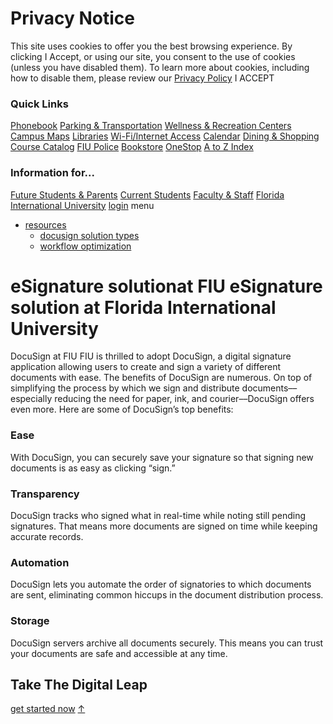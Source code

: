 # Privacy Notice  
This site uses cookies to offer you the best browsing experience. By clicking I Accept, or using our site, you consent to the use of cookies (unless you have disabled them). To learn more about cookies, including how to disable them, please review our [Privacy Policy](https://docusign.fiu.edu/privacy-policy.php)
I ACCEPT
### Quick Links
[Phonebook](https://phonebook.fiu.edu) [Parking & Transportation](https://parking.fiu.edu/) [Wellness & Recreation Centers](https://studentaffairs.fiu.edu/health-and-fitness/recreation/index.php) [Campus Maps](http://campusmaps.fiu.edu/) [Libraries](https://library.fiu.edu/) [Wi-Fi/Internet Access](https://network.fiu.edu/) [Calendar](https://calendar.fiu.edu/) [Dining & Shopping](http://shop.fiu.edu/index.php) [Course Catalog](https://catalog.fiu.edu/) [FIU Police](https://police.fiu.edu/) [Bookstore](https://shop.fiu.edu/retail-services/bookstore/) [OneStop](https://onestop.fiu.edu/) [A to Z Index](https://www.fiu.edu/atoz/index.html)
### Information for...
[Future Students & Parents](https://www.fiu.edu/information-for/future-students-parents.html) [Current Students](https://www.fiu.edu/information-for/current-students.html) [Faculty & Staff](https://www.fiu.edu/information-for/faculty-staff.html)
[Florida International University](https://fiu.edu)
[login](https://docusign.fiu.edu/login)
menu
  * [resources](https://docusign.fiu.edu/resources/index.php)
    * [docusign solution types](https://docusign.fiu.edu/resources/index.php#docusign_solution_types_panel)
    * [workflow optimization](https://docusign.fiu.edu/resources/index.php#workflow_optimization_panel)


# eSignature solutionat FIU eSignature solution at Florida International University
DocuSign at FIU
FIU is thrilled to adopt DocuSign, a digital signature application allowing users to create and sign a variety of different documents with ease. The benefits of DocuSign are numerous. On top of simplifying the process by which we sign and distribute documents––especially reducing the need for paper, ink, and courier––DocuSign offers even more. Here are some of DocuSign’s top benefits:
### Ease
With DocuSign, you can securely save your signature so that signing new documents is as easy as clicking “sign.”
### Transparency
DocuSign tracks who signed what in real-time while noting still pending signatures. That means more documents are signed on time while keeping accurate records.
### Automation
DocuSign lets you automate the order of signatories to which documents are sent, eliminating common hiccups in the document distribution process.
### Storage
DocuSign servers archive all documents securely. This means you can trust your documents are safe and accessible at any time.
## Take The Digital Leap
[get started now](https://docusign.fiu.edu/resources/index.php)
[ ↑ ](https://docusign.fiu.edu/)
